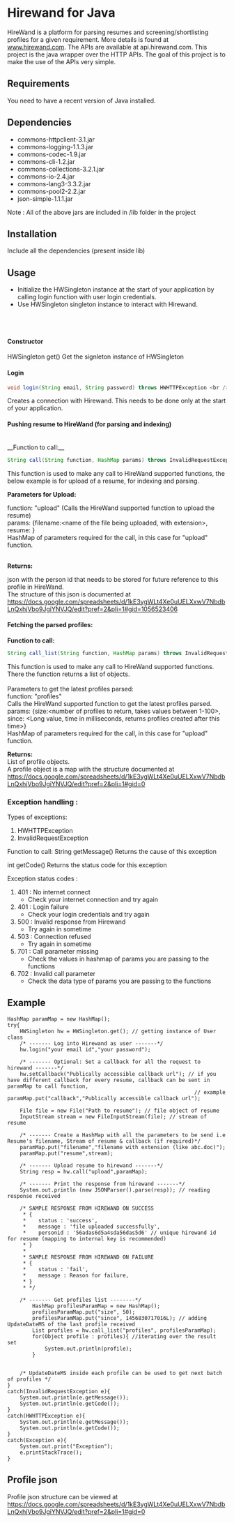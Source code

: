 # Hirewand for Java
HireWand is a platform for parsing resumes and screening/shortlisting profiles for a given requirement. More details is found at www.hirewand.com. The APIs are available at api.hirewand.com. This project is the java wrapper over the HTTP APIs. The goal of this project is to make the use of the APIs very simple.

## Requirements
You need to have a recent version of Java installed. 

## Dependencies
- commons-httpclient-3.1.jar
- commons-logging-1.1.3.jar
- commons-codec-1.9.jar
- commons-cli-1.2.jar
- commons-collections-3.2.1.jar
- commons-io-2.4.jar
- commons-lang3-3.3.2.jar
- commons-pool2-2.2.jar
- json-simple-1.1.1.jar

Note : All of the above jars are included in /lib folder in the project

## Installation
Include all the dependencies (present inside lib)

## Usage
- Initialize the HWSingleton instance at the start of your application by calling login function with user login credentials.
- Use HWSingleton singleton instance to interact with Hirewand. 
<br />
<br />

#### Constructor <br />
HWSingleton get()
Get the signleton instance of HWSingleton   

#### Login <br />
```java 
void login(String email, String password) throws HWHTTPException <br />
```
Creates a connection with Hirewand. This needs to be done only at the start of your application.<br/>

#### Pushing resume to HireWand (for parsing and indexing)<br />
<br />
__Function to call:__<br />

```java 
String call(String function, HashMap params) throws InvalidRequestException, HWHTTPException<br/></sub>
```

This function is used to make any call to HireWand supported functions, the below example is for upload of a resume, for indexing and parsing.<br />

__Parameters for Upload:__<br />

function: "upload"  (Calls the HireWand supported function to upload the resume)<br />
params: {filename:<name of the file being uploaded, with extension>, resume: <binary stream of the resume>}<br />
HashMap of parameters required for the call, in this case for "upload" function.<br />
<br/>

__Returns:__<br /> 

json with the person id that needs to be stored for future reference to this profile in HireWand.<br />
The structure of this json is documented at https://docs.google.com/spreadsheets/d/1kE3ygWLt4Xe0uUELXxwV7NbdbLnQxhjVbo9JgiYNVJQ/edit?pref=2&pli=1#gid=1056523406<br />

#### Fetching the parsed profiles: <br />
__Function to call:__<br />
```java
String call_list(String function, HashMap params) throws InvalidRequestException, HWHTTPException;
```
This function is used to make any call to HireWand supported functions. There the function returns a list of objects.<br />
<br />
Parameters to get the latest profiles parsed:<br />
function: "profiles"<br />
Calls the HireWand supported function to get the latest profiles parsed.<br />
params: {size:<number of profiles to return, takes values between 1-100>, since: <Long value, time in milliseconds, returns profiles created after this time>}<br />
HashMap of parameters required for the call, in this case for "upload" function.<br />

__Returns:__<br /> List of profile objects. <br />
A profile object is a map with the structure documented at https://docs.google.com/spreadsheets/d/1kE3ygWLt4Xe0uUELXxwV7NbdbLnQxhjVbo9JgiYNVJQ/edit?pref=2&pli=1#gid=0<br />

### Exception handling : 

Types of exceptions:
1. HWHTTPException
2. InvalidRequestException

Function to call:
String getMessage()
   Returns the cause of this exception<br />

int getCode()
   Returns the status code for this exception

Exception status codes :	
1. 401 : No internet connect
   - Check your internet connection and try again
2. 401 : Login failure
   - Check your login credentials and try again
3. 500 : Invalid response from Hirewand
   - Try again in sometime
4. 503 : Connection refused
   - Try again in sometime
5. 701 : Call parameter missing
   - Check the values in hashmap of params you are passing to the functions
6. 702 : Invalid call parameter
   - Check the data type of params you are passing to the functions

## Example

```
HashMap paramMap = new HashMap();
try{
	HWSingleton hw = HWSingleton.get(); // getting instance of User class
	/* ------- Log into Hirewand as user -------*/
	hw.login("your email id","your password");

	/* ------- Optional: Set a callback for all the request to hirewand -------*/
	hw.setCallback("Publically accessible callback url"); // if you have different callback for every resume, callback can be sent in paramMap to call function,
															// example paramMap.put("callback","Publically accessible callback url");

	File file = new File("Path to resume"); // file object of resume
	InputStream stream = new FileInputStream(file); // stream of resume

	/* ------- Create a HashMap with all the parameters to be send i.e Resume's filename, Stream of resume & callback (if required)*/
	paramMap.put("filename","filename with extension (like abc.doc)");
	paramMap.put("resume",stream);

	/* ------- Upload resume to hirewand -------*/
	String resp = hw.call("upload",paramMap);

	/* ------- Print the response from hirewand -------*/
	System.out.println (new JSONParser().parse(resp)); // reading response received

	/* SAMPLE RESPONSE FROM HIREWAND ON SUCCESS
	 * {
	 *    status : 'success',
	 *    message : 'file uploaded successfully',
	 *    personid : '56adas6d5a4sda56das5d6' // unique hirewand id for resume (mapping to internal key is recommended)
	 * }		 
	 * 
	 * SAMPLE RESPONSE FROM HIREWAND ON FAILURE
	 * {
	 *    status : 'fail',
	 *    message : Reason for failure,
	 * }	
	 * */

	/* ------- Get profiles list --------*/
		HashMap profilesParamMap = new HashMap();
		profilesParamMap.put("size", 50);
		profilesParamMap.put("since", 1456830717016L); // adding UpdateDateMS of the last profile received
		List profiles = hw.call_list("profiles", profilesParamMap);
		for(Object profile : profiles){ //iterating over the result set
			System.out.println(profile);
		}


	/* UpdateDateMS inside each profile can be used to get next batch of profiles */
}
catch(InvalidRequestException e){
	System.out.println(e.getMessage());
	System.out.println(e.getCode());
}
catch(HWHTTPException e){
	System.out.println(e.getMessage());
	System.out.println(e.getCode());
}
catch(Exception e){
	System.out.print("Exception");
	e.printStackTrace();
}
```

## Profile json
Profile json structure can be viewed at https://docs.google.com/spreadsheets/d/1kE3ygWLt4Xe0uUELXxwV7NbdbLnQxhjVbo9JgiYNVJQ/edit?pref=2&pli=1#gid=0



